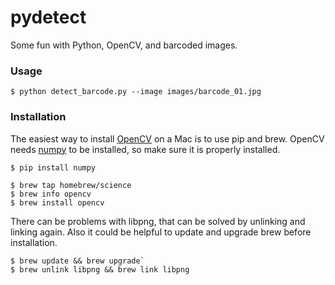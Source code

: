 # pydetect

Some fun with Python, OpenCV, and barcoded images.

### Usage

```
$ python detect_barcode.py --image images/barcode_01.jpg
```

### Installation
The easiest way to install [OpenCV](http://opencv.org/) on a Mac is to use pip and brew. OpenCV needs [numpy](http://www.numpy.org/) to be installed, so make sure it is properly installed.

```
$ pip install numpy
```

```
$ brew tap homebrew/science
$ brew info opencv
$ brew install opencv
```

There can be problems with libpng, that can be solved by unlinking and linking again. Also it could be helpful to update and upgrade brew before installation.

```
$ brew update && brew upgrade`
$ brew unlink libpng && brew link libpng
```
